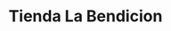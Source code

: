---
title: "Tienda La Bendicion"
url: /quetzaltenango/tienda-la-bendicion-8a-calle-zona-1/
shop: comodidad
---